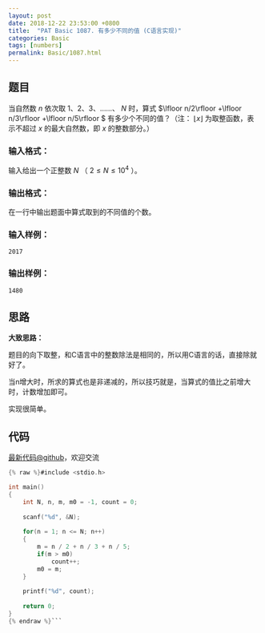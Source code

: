```yaml
---
layout: post
date: 2018-12-22 23:53:00 +0800
title:  "PAT Basic 1087. 有多少不同的值 (C语言实现)"
categories: Basic
tags: [numbers]
permalink: Basic/1087.html
---
```


## 题目

当自然数 $n$ 依次取 1、2、3、……、 $N$ 时，算式 $\lfloor n/2\rfloor +\lfloor n/3\rfloor
+\lfloor n/5\rfloor $ 有多少个不同的值？（注： $\lfloor x\rfloor$ 为取整函数，表示不超过 $x$ 的最大自然数，即
$x$ 的整数部分。）

### 输入格式：

输入给出一个正整数 $N$ （ $2 \le N \le 10^4$ ）。

### 输出格式：

在一行中输出题面中算式取到的不同值的个数。

### 输入样例：

    
    
    2017
    

### 输出样例：

    
    
    1480
    



## 思路


**大致思路：**

题目的向下取整，和C语言中的整数除法是相同的，所以用C语言的话，直接除就好了。

当n增大时，所求的算式也是非递减的，所以技巧就是，当算式的值比之前增大时，计数增加即可。

实现很简单。

## 代码

[最新代码@github](https://github.com/OliverLew/PAT/blob/master/PATBasic/1087.c)，欢迎交流
```c
{% raw %}#include <stdio.h>

int main()
{
    int N, n, m, m0 = -1, count = 0;
    
    scanf("%d", &N);
    
    for(n = 1; n <= N; n++)
    {
        m = n / 2 + n / 3 + n / 5;
        if(m > m0)
            count++;
        m0 = m;
    }
    
    printf("%d", count);
    
    return 0;
}
{% endraw %}```